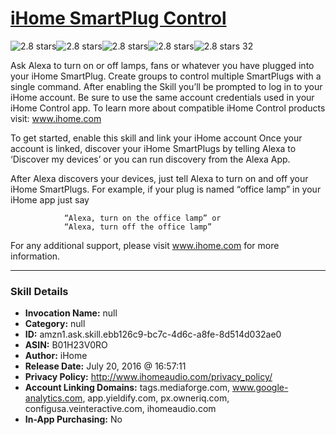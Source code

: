 # [iHome SmartPlug Control](http://alexa.amazon.com/#skills/amzn1.ask.skill.ebb126c9-bc7c-4d6c-a8fe-8d514d032ae0)
![2.8 stars](../../images/ic_star_black_18dp_1x.png)![2.8 stars](../../images/ic_star_black_18dp_1x.png)![2.8 stars](../../images/ic_star_half_black_18dp_1x.png)![2.8 stars](../../images/ic_star_border_black_18dp_1x.png)![2.8 stars](../../images/ic_star_border_black_18dp_1x.png) 32

Ask Alexa to turn on or off lamps, fans or whatever you have plugged into your iHome SmartPlug. Create groups to control multiple SmartPlugs with a single command.
After enabling the Skill you’ll be prompted to log in to your iHome account. Be sure to use the same account credentials used in your iHome Control app. To learn more about compatible iHome Control products visit: www.ihome.com
 
To get started, enable this skill and link your iHome account
Once your account is linked, discover your iHome SmartPlugs by telling Alexa to ‘Discover my devices’ or you can run discovery from the Alexa App.
 
After Alexa discovers your devices, just tell Alexa to turn on and off your iHome SmartPlugs.
For example, if your plug is named “office lamp” in your iHome app just say
 
                “Alexa, turn on the office lamp” or
                “Alexa, turn off the office lamp”
 
For any additional support, please visit www.ihome.com for more information.

***

### Skill Details

* **Invocation Name:** null
* **Category:** null
* **ID:** amzn1.ask.skill.ebb126c9-bc7c-4d6c-a8fe-8d514d032ae0
* **ASIN:** B01H23V0RO
* **Author:** iHome
* **Release Date:** July 20, 2016 @ 16:57:11
* **Privacy Policy:** http://www.ihomeaudio.com/privacy_policy/
* **Account Linking Domains:** tags.mediaforge.com, www.google-analytics.com, app.yieldify.com, px.owneriq.com, configusa.veinteractive.com, ihomeaudio.com
* **In-App Purchasing:** No
